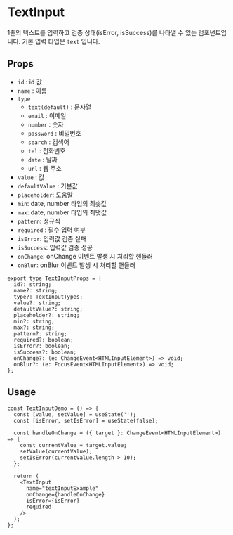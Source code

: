 # TextInput

1줄의 텍스트를 입력하고 검증 상태(isError, isSuccess)를 나타낼 수 있는 컴포넌트입니다. 기본 입력 타입은 `text` 입니다.

## Props

- `id` : id 값
- `name` : 이름
- `type`
  - `text(default)` : 문자열
  - `email` : 이메일
  - `number` : 숫자
  - `password` : 비밀번호
  - `search` : 검색어
  - `tel` : 전화번호
  - `date` : 날짜
  - `url` : 웹 주소
- `value` : 값
- `defaultValue` : 기본값
- `placeholder`: 도움말
- `min`: date, number 타입의 최솟값
- `max`: date, number 타입의 최댓값
- `pattern`: 정규식
- `required` : 필수 입력 여부
- `isError`: 입력값 검증 실패
- `isSuccess`: 입력값 검증 성공
- `onChange`: onChange 이벤트 발생 시 처리할 핸들러
- `onBlur`: onBlur 이벤트 발생 시 처리할 핸들러

```tsx
export type TextInputProps = {
  id?: string;
  name?: string;
  type?: TextInputTypes;
  value?: string;
  defaultValue?: string;
  placeholder?: string;
  min?: string;
  max?: string;
  pattern?: string;
  required?: boolean;
  isError?: boolean;
  isSuccess?: boolean;
  onChange?: (e: ChangeEvent<HTMLInputElement>) => void;
  onBlur?: (e: FocusEvent<HTMLInputElement>) => void;
};
```

## Usage

```tsx
const TextInputDemo = () => {
  const [value, setValue] = useState('');
  const [isError, setIsError] = useState(false);

  const handleOnChange = ({ target }: ChangeEvent<HTMLInputElement>) => {
    const currentValue = target.value;
    setValue(currentValue);
    setIsError(currentValue.length > 10);
  };

  return (
    <TextInput
      name="textInputExample"
      onChange={handleOnChange}
      isError={isError}
      required
    />
  );
};
```
